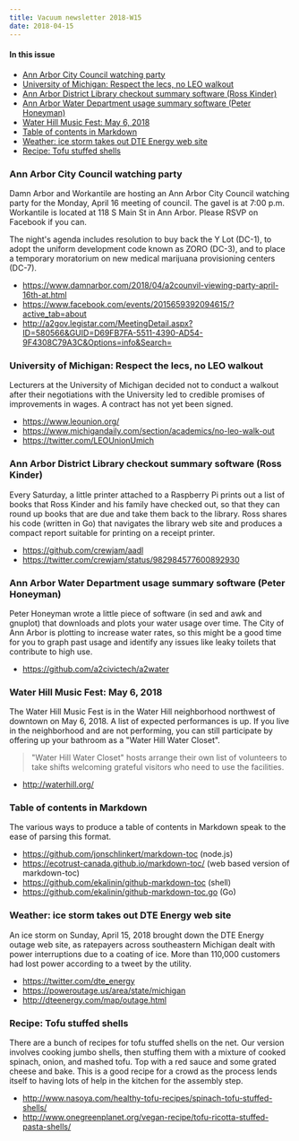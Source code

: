 ```yaml
---
title: Vacuum newsletter 2018-W15
date: 2018-04-15
---
```


#### In this issue

* [Ann Arbor City Council watching party](#ann-arbor-city-council-watching-party)
* [University of Michigan: Respect the lecs, no LEO walkout](#university-of-michigan-respect-the-lecs-no-leo-walkout)
* [Ann Arbor District Library checkout summary software (Ross Kinder)](#ann-arbor-district-library-checkout-summary-software-ross-kinder)
* [Ann Arbor Water Department usage summary software (Peter Honeyman)](#ann-arbor-water-department-usage-summary-software-peter-honeyman)
* [Water Hill Music Fest: May 6, 2018](#water-hill-music-fest-may-6-2018)
* [Table of contents in Markdown](#table-of-contents-in-markdown)
* [Weather: ice storm takes out DTE Energy web site](#weather-ice-storm-takes-out-dte-energy-web-site)
* [Recipe: Tofu stuffed shells](#recipe-tofu-stuffed-shells)

### Ann Arbor City Council watching party

Damn Arbor and Workantile are hosting an Ann Arbor City Council
watching party for the Monday, April 16 meeting of council.
The gavel is at 7:00 p.m. Workantile is located at 118 S Main 
St in Ann Arbor. Please RSVP on Facebook if you can.

The night's agenda includes resolution to buy back the Y Lot (DC-1), 
to adopt the uniform development code known as ZORO (DC-3), and to
place a temporary moratorium on new medical marijuana provisioning
centers (DC-7).

* https://www.damnarbor.com/2018/04/a2counvil-viewing-party-april-16th-at.html
* https://www.facebook.com/events/2015659392094615/?active_tab=about
* http://a2gov.legistar.com/MeetingDetail.aspx?ID=580566&GUID=D69FB7FA-5511-4390-AD54-9F4308C79A3C&Options=info&Search=

### University of Michigan: Respect the lecs, no LEO walkout

Lecturers at the University of Michigan decided not to conduct
a walkout after their negotiations with the University led to
credible promises of improvements in wages. A contract has not
yet been signed.

* https://www.leounion.org/
* https://www.michigandaily.com/section/academics/no-leo-walk-out
* https://twitter.com/LEOUnionUmich

### Ann Arbor District Library checkout summary software (Ross Kinder)

Every Saturday, a little printer attached to a Raspberry Pi prints out
a list of books that Ross Kinder and his family have checked out, 
so that they can round up books that are due and take them back to the
library. Ross shares his code (written in Go) that navigates the library
web site and produces a compact report suitable for printing on a receipt
printer.

* https://github.com/crewjam/aadl
* https://twitter.com/crewjam/status/982984577600892930

### Ann Arbor Water Department usage summary software (Peter Honeyman)

Peter Honeyman wrote a little piece of software (in sed and awk and gnuplot)
that downloads and plots your water usage over time. The City of Ann Arbor
is plotting to increase water rates, so this might be a good time for you
to graph past usage and identify any issues like leaky toilets that contribute
to high use.

* https://github.com/a2civictech/a2water

### Water Hill Music Fest: May 6, 2018

The Water Hill Music Fest is in the Water Hill neighborhood northwest
of downtown on May 6, 2018. A list of expected performances is up.
If you live in the neighborhood and are not performing, you can still
participate by offering up your bathroom as a "Water Hill Water Closet".

> "Water Hill Water Closet" hosts arrange their own list of volunteers
to take shifts welcoming grateful visitors who need to use the
facilities.

* http://waterhill.org/

### Table of contents in Markdown

The various ways to produce a table of contents in Markdown speak
to the ease of parsing this format.

* https://github.com/jonschlinkert/markdown-toc (node.js)
* https://ecotrust-canada.github.io/markdown-toc/ (web based version of markdown-toc)
* https://github.com/ekalinin/github-markdown-toc (shell)
* https://github.com/ekalinin/github-markdown-toc.go (Go)

### Weather: ice storm takes out DTE Energy web site

An ice storm on Sunday, April 15, 2018 brought down the DTE Energy
outage web site, as ratepayers across southeastern Michigan dealt
with power interruptions due to a coating of ice. More than 110,000
customers had lost power according to a tweet by the utility.

* https://twitter.com/dte_energy
* https://poweroutage.us/area/state/michigan
* http://dteenergy.com/map/outage.html

### Recipe: Tofu stuffed shells

There are a bunch of recipes for tofu stuffed shells on the net.
Our version involves cooking jumbo shells, then stuffing them
with a mixture of cooked spinach, onion, and mashed tofu. Top
with a red sauce and some grated cheese and bake. This is a good
recipe for a crowd as the process lends itself to having lots of
help in the kitchen for the assembly step.

* http://www.nasoya.com/healthy-tofu-recipes/spinach-tofu-stuffed-shells/
* http://www.onegreenplanet.org/vegan-recipe/tofu-ricotta-stuffed-pasta-shells/
